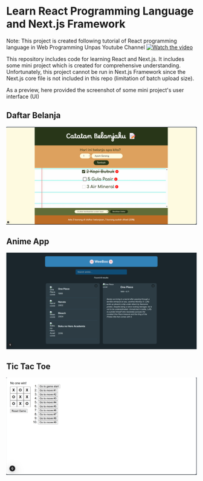 # Learn React Programming Language and Next.js Framework

Note: This project is created following tutorial of React programming language in Web Programming Unpas Youtube Channel [![Watch the video](https://img.youtube.com/vi/VIDEO_ID/maxresdefault.jpg)]([https://www.youtube.com/watch?v=VIDEO_ID](https://www.youtube.com/watch?v=kcnwI_5nKyA&list=PLFIM0718LjIUu3X2zYNqomEWs3sYd-fV1))

This repository includes code for learning React and Next.js. It includes some mini project which is created for comprehensive understanding. Unfortunately, this project cannot be run in Next.js Framework since the Next.js core file is not included in this repo (limitation of batch upload size).

As a preview, here provided the screenshot of some mini project's user interface (UI)

## Daftar Belanja
![Daftar Belanja](images/daftar-belanja.png)

## Anime App
![Anime App](images/anime-app.png)

## Tic Tac Toe
![Tic Tac Toe](images/tic-tac-toe.png)
